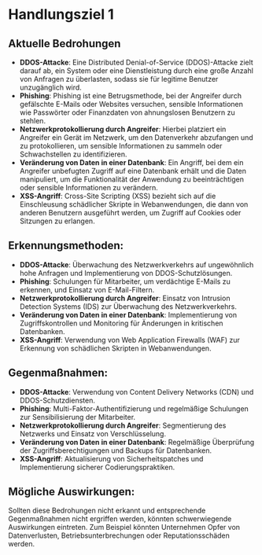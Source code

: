 # Handlungsziel 1

## Aktuelle Bedrohungen

- **DDOS-Attacke**: Eine Distributed Denial-of-Service (DDOS)-Attacke zielt darauf ab, ein System oder eine Dienstleistung durch eine große Anzahl von Anfragen zu überlasten, sodass sie für legitime Benutzer unzugänglich wird.
- **Phishing**: Phishing ist eine Betrugsmethode, bei der Angreifer durch gefälschte E-Mails oder Websites versuchen, sensible Informationen wie Passwörter oder Finanzdaten von ahnungslosen Benutzern zu stehlen.
- **Netzwerkprotokollierung durch Angreifer**: Hierbei platziert ein Angreifer ein Gerät im Netzwerk, um den Datenverkehr abzufangen und zu protokollieren, um sensible Informationen zu sammeln oder Schwachstellen zu identifizieren.
- **Veränderung von Daten in einer Datenbank**: Ein Angriff, bei dem ein Angreifer unbefugten Zugriff auf eine Datenbank erhält und die Daten manipuliert, um die Funktionalität der Anwendung zu beeinträchtigen oder sensible Informationen zu verändern.
- **XSS-Angriff**: Cross-Site Scripting (XSS) bezieht sich auf die Einschleusung schädlicher Skripte in Webanwendungen, die dann von anderen Benutzern ausgeführt werden, um Zugriff auf Cookies oder Sitzungen zu erlangen.


## Erkennungsmethoden:

- **DDOS-Attacke**: Überwachung des Netzwerkverkehrs auf ungewöhnlich hohe Anfragen und Implementierung von DDOS-Schutzlösungen.
- **Phishing**: Schulungen für Mitarbeiter, um verdächtige E-Mails zu erkennen, und Einsatz von E-Mail-Filtern.
- **Netzwerkprotokollierung durch Angreifer**: Einsatz von Intrusion Detection Systems (IDS) zur Überwachung des Netzwerkverkehrs.
- **Veränderung von Daten in einer Datenbank**: Implementierung von Zugriffskontrollen und Monitoring für Änderungen in kritischen Datenbanken.
- **XSS-Angriff**: Verwendung von Web Application Firewalls (WAF) zur Erkennung von schädlichen Skripten in Webanwendungen.

## Gegenmaßnahmen:

- **DDOS-Attacke**: Verwendung von Content Delivery Networks (CDN) und DDOS-Schutzdiensten.
- **Phishing**: Multi-Faktor-Authentifizierung und regelmäßige Schulungen zur Sensibilisierung der Mitarbeiter.
- **Netzwerkprotokollierung durch Angreifer**: Segmentierung des Netzwerks und Einsatz von Verschlüsselung.
- **Veränderung von Daten in einer Datenbank**: Regelmäßige Überprüfung der Zugriffsberechtigungen und Backups für Datenbanken.
- **XSS-Angriff**: Aktualisierung von Sicherheitspatches und Implementierung sicherer Codierungspraktiken.

## Mögliche Auswirkungen:
Sollten diese Bedrohungen nicht erkannt und entsprechende Gegenmaßnahmen nicht ergriffen werden, könnten schwerwiegende Auswirkungen eintreten. Zum Beispiel könnten Unternehmen Opfer von Datenverlusten, Betriebsunterbrechungen oder Reputationsschäden werden.

